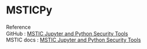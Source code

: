 # MSTICPy

Reference　<br>
GitHub : [MSTIC Jupyter and Python Security Tools](https://github.com/microsoft/msticpy)<br>
MSTIC docs : [MSTIC Jupyter and Python Security Tools](https://msticpy.readthedocs.io/en/latest/GettingStarted.html)
